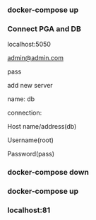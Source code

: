 ### docker-compose up

### Connect PGA and DB

localhost:5050

admin@admin.com

pass

add new server

name: db

connection: 

Host name/address(db)         

Username(root)      

Password(pass)


### docker-compose down

### docker-compose up

### localhost:81
